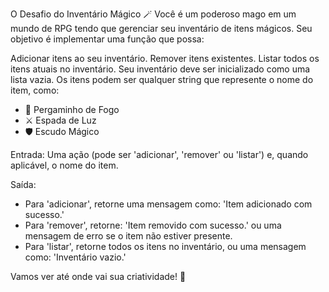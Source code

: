 O Desafio do Inventário Mágico 🪄
Você é um poderoso mago em um mundo de RPG tendo que gerenciar seu inventário de itens mágicos. Seu objetivo é implementar uma função que possa:

Adicionar itens ao seu inventário.
Remover itens existentes.
Listar todos os itens atuais no inventário.
Seu inventário deve ser inicializado como uma lista vazia. Os itens podem ser qualquer string que represente o nome do item, como:

- 📜 Pergaminho de Fogo
- ⚔️ Espada de Luz
- 🛡️ Escudo Mágico

Entrada:
Uma ação (pode ser 'adicionar', 'remover' ou 'listar') e, quando aplicável, o nome do item.

Saída:
- Para 'adicionar', retorne uma mensagem como: 'Item adicionado com sucesso.'
- Para 'remover', retorne: 'Item removido com sucesso.' ou uma mensagem de erro se o item não estiver presente.
- Para 'listar', retorne todos os itens no inventário, ou uma mensagem como: 'Inventário vazio.'

Vamos ver até onde vai sua criatividade! 💫
